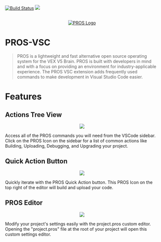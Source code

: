 [![Build Status](https://dev.azure.com/purdue-acm-sigbots/VSCode%20Extension/_apis/build/status/purduesigbots.pros-vsc?branchName=develop)](https://dev.azure.com/purdue-acm-sigbots/VSCode%20Extension/_build/latest?definitionId=12&branchName=develop)
[![](https://vsmarketplacebadge.apphb.com/version-short/sigbots.pros.svg)](https://marketplace.visualstudio.com/items?itemName=sigbots.pros)

<p align="center">
  <br />
  <a title="Learn more about PROS" href="https://pros.cs.purdue.edu/"><img src="https://user-images.githubusercontent.com/22580992/123097191-e198b480-d3fd-11eb-903c-4c267f59fac1.png" alt="PROS Logo" /></a>
</p>

# PROS-VSC

> PROS is a lightweight and fast alternative open source operating system for the VEX V5 Brain. PROS is built with developers in mind and with a focus on providing an environment for industry-applicable experience. The PROS VSC extension adds frequently used commands to make development in Visual Studio Code easier.

# Features

## Actions Tree View

<p align="center">
  <img src="https://user-images.githubusercontent.com/22580992/123257423-22590200-d4c0-11eb-9fda-ce33148d46b6.png">
</p>

Access all of the PROS commands you will need from the VSCode sidebar. Click on the PROS Icon on the sidebar for a list of common actions like Building, Uploading, Debugging, and Upgrading your project.

## Quick Action Button

<p align="center">
  <img src="https://user-images.githubusercontent.com/22580992/123257395-18370380-d4c0-11eb-8cb7-1f902fff0f01.png">
</p>

Quickly iterate with the PROS Quick Action button. This PROS Icon on the top right of the editor will build and upload your code.

## PROS Editor

<p align="center">
  <img src="https://user-images.githubusercontent.com/22580992/123257366-10775f00-d4c0-11eb-9977-3ffb598ed756.png">
</p>

Modify your project's settings easily with the project.pros custom editor. Opening the "project.pros" file at the root of your project will open this custom settings editor.
